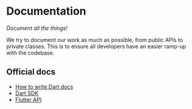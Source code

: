Documentation
=============

*Document all the things!*

We try to document our work as much as possible, from public APIs to private
classes. This is to ensure all developers have an easier ramp-up with the
codebase.


## Official docs

* [How to write Dart docs](https://www.dartlang.org/effective-dart/documentation/)
* [Dart SDK](https://api.dartlang.org/)
* [Flutter API](http://docs.flutter.io/flutter/)
